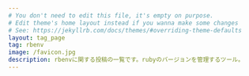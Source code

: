 ```yaml
---
# You don't need to edit this file, it's empty on purpose.
# Edit theme's home layout instead if you wanna make some changes
# See: https://jekyllrb.com/docs/themes/#overriding-theme-defaults
layout: tag_page
tag: rbenv
image: /favicon.jpg
description: rbenvに関する投稿の一覧です。rubyのバージョンを管理するツール。
---
```


